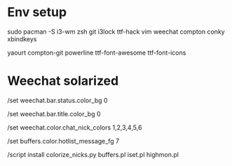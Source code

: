 # Env setup
sudo pacman -S i3-wm zsh git i3lock ttf-hack vim weechat compton conky xbindkeys

yaourt compton-git powerline ttf-font-awesome ttf-font-icons

# Weechat solarized
/set weechat.bar.status.color_bg 0

/set weechat.bar.title.color_bg 0

/set weechat.color.chat_nick_colors 1,2,3,4,5,6

/set buffers.color.hotlist_message_fg 7

/script install colorize_nicks.py buffers.pl iset.pl highmon.pl
